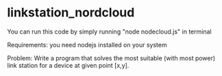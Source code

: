 # linkstation_nordcloud

You can run this code by simply running "node nodecloud.js" in terminal

Requirements: you need nodejs installed on your system

Problem:
Write a program that solves the most suitable (with most power) link station for a device at given
point [x,y].
